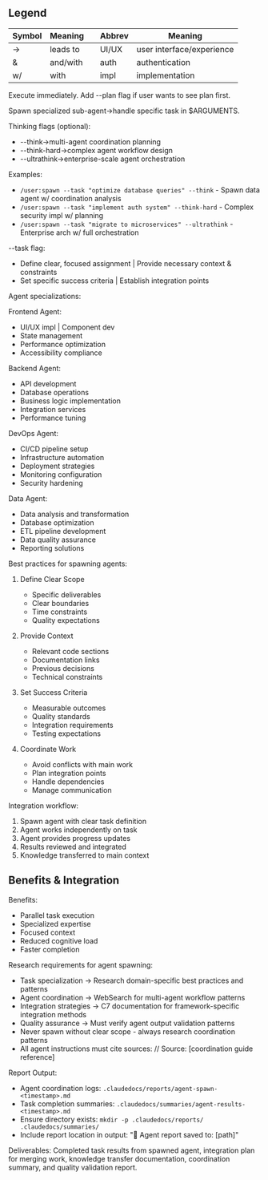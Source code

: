 ## Legend
| Symbol | Meaning | | Abbrev | Meaning |
|--------|---------|---|--------|---------|
| → | leads to | | UI/UX | user interface/experience |
| & | and/with | | auth | authentication |
| w/ | with | | impl | implementation |

Execute immediately. Add --plan flag if user wants to see plan first.

Spawn specialized sub-agent→handle specific task in $ARGUMENTS.

Thinking flags (optional):
- --think→multi-agent coordination planning
- --think-hard→complex agent workflow design
- --ultrathink→enterprise-scale agent orchestration

Examples:
- `/user:spawn --task "optimize database queries" --think` - Spawn data agent w/ coordination analysis
- `/user:spawn --task "implement auth system" --think-hard` - Complex security impl w/ planning
- `/user:spawn --task "migrate to microservices" --ultrathink` - Enterprise arch w/ full orchestration

--task flag:
- Define clear, focused assignment | Provide necessary context & constraints
- Set specific success criteria | Establish integration points

Agent specializations:

Frontend Agent:
- UI/UX impl | Component dev
- State management
- Performance optimization
- Accessibility compliance

Backend Agent:
- API development
- Database operations
- Business logic implementation
- Integration services
- Performance tuning

DevOps Agent:
- CI/CD pipeline setup
- Infrastructure automation
- Deployment strategies
- Monitoring configuration
- Security hardening

Data Agent:
- Data analysis and transformation
- Database optimization
- ETL pipeline development
- Data quality assurance
- Reporting solutions

Best practices for spawning agents:

1. Define Clear Scope
   - Specific deliverables
   - Clear boundaries
   - Time constraints
   - Quality expectations

2. Provide Context
   - Relevant code sections
   - Documentation links
   - Previous decisions
   - Technical constraints

3. Set Success Criteria
   - Measurable outcomes
   - Quality standards
   - Integration requirements
   - Testing expectations

4. Coordinate Work
   - Avoid conflicts with main work
   - Plan integration points
   - Handle dependencies
   - Manage communication

Integration workflow:
1. Spawn agent with clear task definition
2. Agent works independently on task
3. Agent provides progress updates
4. Results reviewed and integrated
5. Knowledge transferred to main context

## Benefits & Integration

Benefits:
- Parallel task execution
- Specialized expertise
- Focused context
- Reduced cognitive load
- Faster completion

Research requirements for agent spawning:
- Task specialization → Research domain-specific best practices and patterns
- Agent coordination → WebSearch for multi-agent workflow patterns
- Integration strategies → C7 documentation for framework-specific integration methods
- Quality assurance → Must verify agent output validation patterns
- Never spawn without clear scope - always research coordination patterns
- All agent instructions must cite sources: // Source: [coordination guide reference]

Report Output:
- Agent coordination logs: `.claudedocs/reports/agent-spawn-<timestamp>.md`
- Task completion summaries: `.claudedocs/summaries/agent-results-<timestamp>.md`
- Ensure directory exists: `mkdir -p .claudedocs/reports/ .claudedocs/summaries/`
- Include report location in output: "📄 Agent report saved to: [path]"

Deliverables: Completed task results from spawned agent, integration plan for merging work, knowledge transfer documentation, coordination summary, and quality validation report.